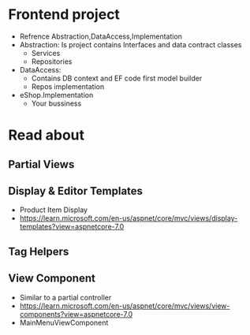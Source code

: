 ﻿# Frontend project
* Refrence Abstraction,DataAccess,Implementation
* Abstraction: Is project contains Interfaces and data contract classes
	* Services
	* Repositories
* DataAccess: 
	* Contains DB context and EF code first model builder
	* Repos implementation
* eShop.Implementation
	* Your bussiness

# Read about
## Partial Views
## Display & Editor Templates
* Product Item Display
* https://learn.microsoft.com/en-us/aspnet/core/mvc/views/display-templates?view=aspnetcore-7.0

## Tag Helpers

## View Component
* Similar to a partial controller
* https://learn.microsoft.com/en-us/aspnet/core/mvc/views/view-components?view=aspnetcore-7.0
* MainMenuViewComponent
